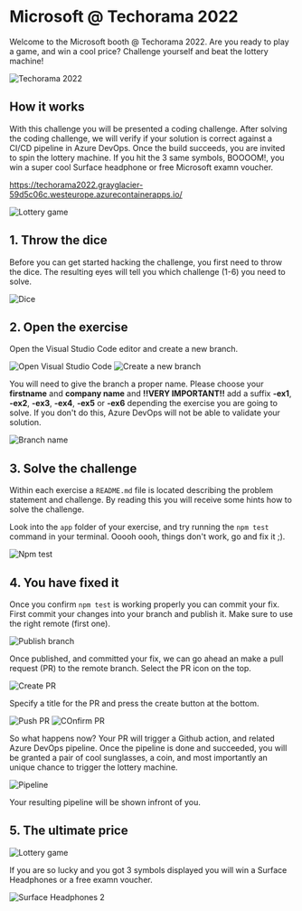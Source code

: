 # Microsoft @ Techorama 2022

Welcome to the Microsoft booth @ Techorama 2022. Are you ready to play a game, and win a cool price? Challenge yourself and beat the lottery machine!

![Techorama 2022](./images/techorama.jpg)

## How it works

With this challenge you will be presented a coding challenge. After solving the coding challenge, we will verify if your solution is correct against a CI/CD pipeline in Azure DevOps. Once the build succeeds, you are invited to spin the lottery machine. If you hit the 3 same symbols, BOOOOM!, you win a super cool Surface headphone or free Microsoft examn voucher.

https://techorama2022.grayglacier-59d5c06c.westeurope.azurecontainerapps.io/

![Lottery game](./images/lottery-game.gif)

## 1. Throw the dice

Before you can get started hacking the challenge, you first need to throw the dice. The resulting eyes will tell you which challenge (1-6) you need to solve.

![Dice](./images/dice.gif)

## 2. Open the exercise

Open the Visual Studio Code editor and create a new branch.

![Open Visual Studio Code](./images/1-open.png)
![Create a new branch](./images/2-createbranch.png)

You will need to give the branch a proper name. Please choose your **firstname** and **company name** and **!!VERY IMPORTANT!!** add a suffix **-ex1**, **-ex2**, **-ex3**, **-ex4**, **-ex5** or **-ex6** depending the exercise you are going to solve. If you don't do this, Azure DevOps will not be able to validate your solution.

![Branch name](./images/3-branchname.png)

## 3. Solve the challenge

Within each exercise a `README.md` file is located describing the problem statement and challenge. By reading this you will receive some hints how to solve the challenge.

Look into the `app` folder of your exercise, and try running the `npm test` command in your terminal. Ooooh oooh, things don't work, go and fix it ;).

![Npm test](./images/npm-test.png)

## 4. You have fixed it

Once you confirm `npm test` is working properly you can commit your fix. First commit your changes into your branch and publish it. Make sure to use the right remote (first one).

![Publish branch](./images/4-publish.png)

Once published, and committed your fix, we can go ahead an make a pull request (PR) to the remote branch. Select the PR icon on the top.

![Create PR](./images/5-createpr.png)

Specify a title for the PR and press the create button at the bottom.

![Push PR](./images/6-pushpr.png)
![COnfirm PR](./images/7-confirmpr.png)

 So what happens now? Your PR will trigger a Github action, and related Azure DevOps pipeline. Once the pipeline is done and succeeded, you will be granted a pair of cool sunglasses, a coin, and most importantly an unique chance to trigger the lottery machine.

![Pipeline](./images/pipeline.png)

Your resulting pipeline will be shown infront of you.

## 5. The ultimate price

![Lottery game](./images/lottery-game.gif)

If you are so lucky and you got 3 symbols displayed you will win a Surface Headphones or a free examn voucher.

![Surface Headphones 2](./images/surface-headphones.png)
